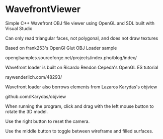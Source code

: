 # WavefrontViewer
Simple C++ Wavefront OBJ file viewer using OpenGL and SDL built with Visual Studio


Can only read triangular faces, not polygonal, and does not draw textures


Based on frank253's OpenGl Glut OBJ Loader sample

openglsamples.sourceforge.net/projects/index.pho/blog/index/


Wavefront loader is built on Ricardo Rendon Cepeda's OpenGL ES tutorial

raywenderlich.com/48293/


Wavefront loader also borrows elements from Lazaros Karydas's objview

github.com/lKarydas/objview


When running the program, click and drag with the left mouse button to rotate the 3D model.

Use the right button to reset the camera.

Use the middle button to toggle between wireframe and filled surfaces.
